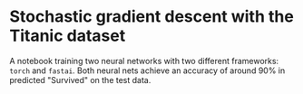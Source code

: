 # Stochastic gradient descent with the Titanic dataset

A notebook training two neural networks with two different frameworks: `torch` and `fastai`.
Both neural nets achieve an accuracy of around 90% in predicted "Survived" on the test data.
